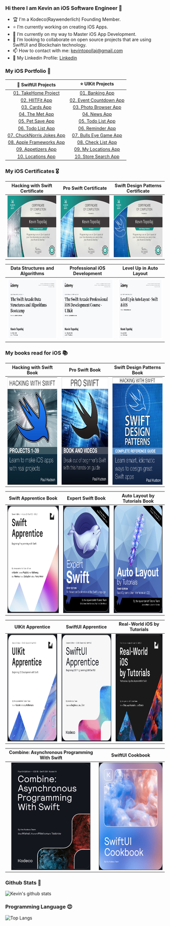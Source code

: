 ### Hi there I am Kevin an iOS Software Engineer 👋

- 🏆 I'm a Kodeco(Raywenderlich) Founding Member.
- ⭐️ I’m currently working on creating iOS Apps.
- 🌱 I’m currently on my way to Master iOS App Development.
- 💼 I’m looking to collaborate on open source projects that are using SwiftUI and Blockchain technology.
- 📫 How to contact with me: kevintopollaj@gmail.com
- 🔗 My Linkedin Profile: [Linkedin](https://www.linkedin.com/in/kevin-topollaj-189b3b154/)


### My iOS Portfolio 📱

 🌟 SwiftUI Projects                                                             | ⭐️  UIKit Projects 
:-----------------------------------------------------------------------------:|:---------------------------------------------------------------:
  [01. TakeHome Project](https://github.com/KevinTopollaj/SwiftUI-Projects/blob/main/01-TakeHomeProject_SwiftUI/README.md) |  [01. Banking App](https://github.com/KevinTopollaj/UIKit-Projects/tree/main/00-Banking_App)
  [02. HIITFit App](https://github.com/KevinTopollaj/SwiftUI-Projects/tree/main/02-HIITFit) | [02. Event Countdown App](https://github.com/KevinTopollaj/UIKit-Projects/tree/main/01-Event_Countdown)
  [03. Cards App](https://github.com/KevinTopollaj/SwiftUI-Projects/tree/main/03-Cards)   | [03. Photo Browser App](https://github.com/KevinTopollaj/UIKit-Projects/tree/main/02-Photo_Browser)
  [04. The Met App](https://github.com/KevinTopollaj/SwiftUI-Projects/tree/main/04-TheMet) | [04. News App](https://github.com/KevinTopollaj/UIKit-Projects/tree/main/03-News_App)
  [05. Pet Save App](https://github.com/KevinTopollaj/SwiftUI-Projects/tree/main/05-PetSave) | [05. Todo List App](https://github.com/KevinTopollaj/UIKit-Projects/tree/main/04-Todo_List)
  [06. Todo List App](https://github.com/KevinTopollaj/SwiftUI-Projects/tree/main/06-TodoList) | [06. Reminder App](https://github.com/KevinTopollaj/UIKit-Projects/tree/main/05-Reminder_App)
  [07. ChuckNorris Jokes App](https://github.com/KevinTopollaj/SwiftUI-Projects/blob/main/07-ChuckNorrisJokes/README.md) | [07. Bulls Eye Game App](https://github.com/KevinTopollaj/UIKit-Projects/tree/main/06-BullsEye)
  [08. Apple Frameworks App](https://github.com/KevinTopollaj/SwiftUI-Projects/blob/main/08-AppleFrameworks/README.md) | [08. Check List App](https://github.com/KevinTopollaj/UIKit-Projects/tree/main/07-CheckListApp)
  [09. Appetizers App](https://github.com/KevinTopollaj/SwiftUI-Projects/blob/main/09-Appetizers/README.md) | [09. My Locations App](https://github.com/KevinTopollaj/UIKit-Projects/tree/main/08-MyLocations)
  [10. Locations App](https://github.com/KevinTopollaj/SwiftUI-Projects/blob/main/10-Locations/README.md) | [10. Store Search App](https://github.com/KevinTopollaj/UIKit-Projects/tree/main/09-StoreSearch)


### My iOS Certificates 🎖

 Hacking with Swift Certificate | Pro Swift Certificate |   Swift Design Patterns Certificate
:-------------------------:|:-------------------------:|:-------------------------:
<img src="./images/certificate1.jpg" width="250" height="195"> |  <img src="./images/certificate2.jpg" width="250" height="195"> |  <img src="./images/certificate3.jpg" width="250" height="195">

  Data Structures and Algorithms    |  Professional iOS Development |   Level Up in Auto Layout
:-------------------------:|:-------------------------:|:-------------------------:
<img src="./images/certificate4.jpeg" width="250" height="195"> |  <img src="./images/certificate5.jpeg" width="250" height="195"> |  <img src="./images/certificate6.jpeg" width="250" height="195">


### My books read for iOS 📚

 Hacking with Swift Book | Pro Swift Book | Swift Design Patterns Book
:-------------------------:|:-------------------------:|:-------------------------:
<img src="./images/book01.png" width="250" height="340"> |  <img src="./images/book02.png" width="250" height="340"> |  <img src="./images/book03.png" width="250" height="340">

 Swift Apprentice Book | Expert Swift Book | Auto Layout by Tutorials Book
:-------------------------:|:-------------------------:|:-------------------------:
<img src="./images/book04.png" width="250" height="340"> |  <img src="./images/book05.png" width="250" height="340"> |  <img src="./images/book06.png" width="250" height="340">

 UIKit Apprentice          | SwiftUI Apprentice | Real-World iOS by Tutorials |
:-------------------------:|:-------------------------:|:-------------------------:|
<img src="./images/book07.png" width="250" height="340"> | <img src="./images/book08.png" width="250" height="340"> | <img src="./images/book09.png" width="250" height="340"> |

Combine: Asynchronous Programming With Swift | SwiftUI Cookbook |
:-------------------------:| :-------------------------:|
<img src="./images/book10.png" width="250" height="340"> | <img src="./images/book11.png" width="250" height="340"> |



### Github Stats 🥇

![Kevin's github stats](https://github-readme-stats.vercel.app/api?username=KevinTopollaj&show_icons=true&hide_border=true&theme=dark)


### Programming Language 😍

![Top Langs](https://github-readme-stats.vercel.app/api/top-langs/?username=KevinTopollaj&layout=compact&theme=dark&hide_border=true)
